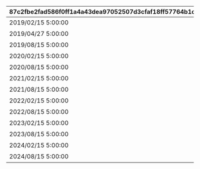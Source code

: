 |87c2fbe2fad586f0ff1a4a43dea97052507d3cfaf18ff57764b1cb29c8ca5d08|50109ba87e5b7eeecb55eda6843812318a3dda773b2c828cbd22bdc3854ed19f|9dfe703e5a89cfb31e76a48ee1cc204d9ffed34110e1b9e1ff7c61aebd71dd98|1830976aa827a55420df27eab26e785973edcfdbff430d48d716f03196eea2ac|
| --- | --- | --- | --- |
|2019/02/15 5:00:00|1st Anniversary スペシャルログインボーナス|2019/03/01 4:59:59|10000|
|2019/04/27 5:00:00|GW スペシャルログインボーナス|2019/05/07 4:59:59|10001|
|2019/08/15 5:00:00|1.5Year Anniversary スペシャルログインボーナス|2019/09/01 4:59:59|10002|
|2020/02/15 5:00:00|2nd Anniversary スペシャルログインボーナス|2020/03/01 4:59:59|10003|
|2020/08/15 5:00:00|2.5 Year Anniversary スペシャルログインボーナス|2020/09/01 4:59:59|10004|
|2021/02/15 5:00:00|3rd Anniversary スペシャルログインボーナス|2021/03/01 4:59:59|10005|
|2021/08/15 5:00:00|3.5 Year Anniversary スペシャルログインボーナス|2021/09/01 4:59:59|10006|
|2022/02/15 5:00:00|4th Anniversary スペシャルログインボーナス|2022/03/01 4:59:59|10007|
|2022/08/15 5:00:00|4.5 Year Anniversary スペシャルログインボーナス|2022/09/01 4:59:59|10008|
|2023/02/15 5:00:00|5th Anniversary スペシャルログインボーナス|2023/03/01 4:59:59|10009|
|2023/08/15 5:00:00|5.5 Year Anniversary スペシャルログインボーナス|2023/09/01 4:59:59|10010|
|2024/02/15 5:00:00|6th Anniversary スペシャルログインボーナス|2024/03/01 4:59:59|10011|
|2024/08/15 5:00:00|6.5 Year Anniversary スペシャルログインボーナス|2024/09/01 4:59:59|10012|
